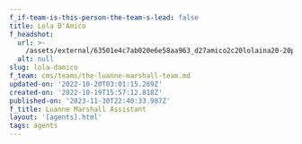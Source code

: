 ```yaml
---
f_if-team-is-this-person-the-team-s-lead: false
title: Lola D'Amico
f_headshot:
  url: >-
    /assets/external/63501e4c7ab020e6e58aa963_d27amico2c20lolaina20-20primary.jpeg
  alt: null
slug: lola-damico
f_team: cms/teams/the-luanne-marshall-team.md
updated-on: '2022-10-20T03:01:15.269Z'
created-on: '2022-10-19T15:57:12.818Z'
published-on: '2023-11-30T22:40:33.987Z'
f_title: Luanne Marshall Assistant
layout: '[agents].html'
tags: agents
---
```



